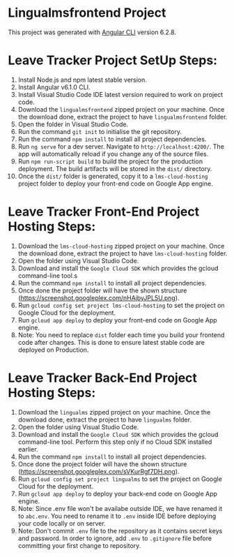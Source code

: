 # Lingualmsfrontend Project
This project was generated with [Angular CLI](https://github.com/angular/angular-cli) version 6.2.8.

# Leave Tracker Project SetUp Steps:
1. Install Node.js and npm latest stable version.
2. Install Angular v6.1.0 CLI.
3. Install Visual Studio Code IDE latest version required to work on project code.
4. Download the `lingualmsfrontend` zipped project on your machine. Once the download done, extract the project to have `lingualmsfrontend` folder.
5. Open the folder in Visual Studio Code.
6. Run the command `git init` to initialise the git repository.
7. Run the command `npm install` to install all project dependencies. 
8. Run `ng serve` for a dev server. Navigate to `http://localhost:4200/`. The app will automatically reload if you change any of the source files.
9. Run `npm run-script build` to build the project for the production deployment. The build artifacts will be stored in the `dist/` directory.
10. Once the `dist/` folder is generated, copy it to a `lms-cloud-hosting` project folder to deploy your front-end code on Google App engine.

# Leave Tracker Front-End Project Hosting Steps:
1. Download the `lms-cloud-hosting` zipped project on your machine. Once the download done, extract the project to have `lms-cloud-hosting` folder.
2. Open the folder using Visual Studio Code.
3. Download and install the `Google Cloud SDK` which provides the gcloud command-line tool.s
4. Run the command `npm install` to install all project dependencies.
5. Once done the project folder will have the shown structure (https://screenshot.googleplex.com/nHAjbyJPL5U.png).
6. Run `gcloud config set project lms-cloud-hosting` to set the project on Google Cloud for the deployment.
7. Run `gcloud app deploy` to deploy your front-end code on Google App engine.
8. Note: You need to replace `dist` folder each time you build your frontend code after changes. This is done to ensure latest stable code are deployed on Production.

# Leave Tracker Back-End Project Hosting Steps:
1. Download the `lingualms` zipped project on your machine. Once the download done, extract the project to have `lingualms` folder.
2. Open the folder using Visual Studio Code.
3. Download and install the `Google Cloud SDK` which provides the gcloud command-line tool. Perform this step only if no Cloud SDK installed earlier.
4. Run the command `npm install` to install all project dependencies.
5. Once done the project folder will have the shown structure (https://screenshot.googleplex.com/sVKurRgf7DH.png).
6. Run `gcloud config set project lingualms` to set the project on Google Cloud for the deployment. 
6. Run `gcloud app deploy` to deploy your back-end code on Google App engine.
7. Note: Since .env file won't be availabe outside IDE, we have renamed it to `abc.env`. You need to rename it to `.env` inside IDE before deploying your code locally or on server.
8. Note: Don't commit `.env` file to the repository as it contains secret keys and password. In order to ignore, add `.env` to `.gitignore` file before committing your first change to repository. 
